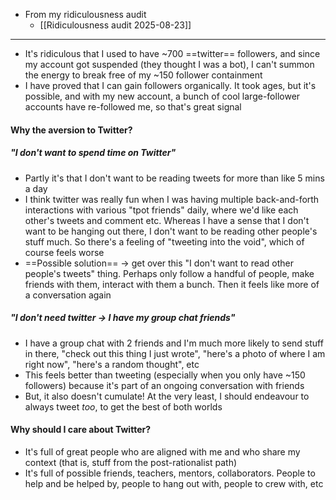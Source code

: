 - From my ridiculousness audit 
	- [[Ridiculousness audit 2025-08-23]]


---

- It's ridiculous that I used to have ~700 ==twitter== followers, and since my account got suspended (they thought I was a bot), I can't summon the energy to break free of my ~150 follower containment
- I have proved that I can gain followers organically. It took ages, but it's possible, and with my new account, a bunch of cool large-follower accounts have re-followed me, so that's great signal
#### Why the aversion to Twitter?
##### "I don't want to spend time on Twitter"
- Partly it's that I don't want to be reading tweets for more than like 5 mins a day
- I think twitter was really fun when I was having multiple back-and-forth interactions with various "tpot friends" daily, where we'd like each other's tweets and comment etc. Whereas I have a sense that I don't want to be hanging out there, I don't want to be reading other people's stuff much. So there's a feeling of "tweeting into the void", which of course feels worse
- ==Possible solution== → get over this "I don't want to read other people's tweets" thing. Perhaps only follow a handful of people, make friends with them, interact with them a bunch. Then it feels like more of a conversation again
##### "I don't need twitter → I have my group chat friends"
- I have a group chat with 2 friends and I'm much more likely to send stuff in there, "check out this thing I just wrote", "here's a photo of where I am right now", "here's a random thought", etc
- This feels better than tweeting (especially when you only have ~150 followers) because it's part of an ongoing conversation with friends
- But, it also doesn't cumulate! At the very least, I should endeavour to always tweet *too*, to get the best of both worlds
#### Why should I care about Twitter?
- It's full of great people who are aligned with me and who share my context (that is, stuff from the post-rationalist path)
- It's full of possible friends, teachers, mentors, collaborators. People to help and be helped by, people to hang out with, people to crew with, etc